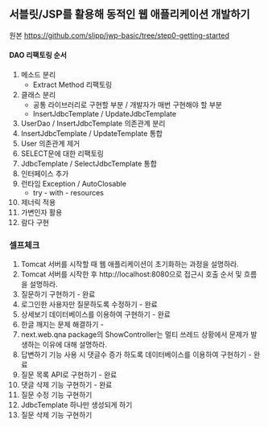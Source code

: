 ## 서블릿/JSP를 활용해 동적인 웹 애플리케이션 개발하기

원본
https://github.com/slipp/jwp-basic/tree/step0-getting-started

#### DAO 리팩토링 순서
1. 메소드 분리
   - Extract Method 리팩토링
2. 클래스 분리
   - 공통 라이브러리로 구현할 부분 / 개발자가 매번 구현해야 할 부분
   - InsertJdbcTemplate / UpdateJdbcTemplate
3. UserDao / InsertJdbcTemplate 의존관계 분리
4. InsertJdbcTemplate / UpdateTemplate 통합
5. User 의존관계 제거
6. SELECT문에 대한 리팩토링
7. JdbcTemplate / SelectJdbcTemplate 통합
8. 인터페이스 추가
9. 런타임 Exception / AutoClosable
    - try - with - resources
10. 제너릭 적용
11. 가변인자 활용
12. 람다 구현


### 셀프체크
1. Tomcat 서버를 시작할 때 웹 애플리케이션이 초기화하는 과정을 설명하라.
2. Tomcat 서버를 시작한 후 http://localhost:8080으로 접근시 호출 순서 및 흐름을 설명하라.
3. 질문하기 구현하기 - 완료
4. 로그인한 사용자만 질문하도록 수정하기 - 완료
5. 상세보기 데이터베이스를 이용하여 구현하기 - 완료
6. 한글 깨지는 문제 해결하기 - 
7. next.web.qna package의 ShowController는 멀티 쓰레드 상황에서 문제가 발생하는 이유에 대해 설명하라.
8. 답변하기 기능 사용 시 댓글수 증가 하도록 데이터베이스를 이용하여 구현하기 - 완료
9. 질문 목록 API로 구현하기 - 완료
10. 댓글 삭제 기능 구현하기 - 완료
11. 질문 수정 기능 구현하기
12. JdbcTemplate 하나만 생성되게 하기
13. 질문 삭제 기능 구현하기